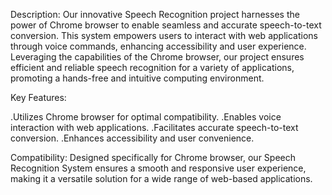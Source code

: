 Description:
Our innovative Speech Recognition project harnesses the power of Chrome browser to enable seamless and accurate speech-to-text conversion. This system empowers users to interact with web applications through voice commands, enhancing accessibility and user experience. Leveraging the capabilities of the Chrome browser, our project ensures efficient and reliable speech recognition for a variety of applications, promoting a hands-free and intuitive computing environment.

Key Features:

.Utilizes Chrome browser for optimal compatibility.
.Enables voice interaction with web applications.
.Facilitates accurate speech-to-text conversion.
.Enhances accessibility and user convenience.

Compatibility:
Designed specifically for Chrome browser, our Speech Recognition System ensures a smooth and responsive user experience, making it a versatile solution for a wide range of web-based applications.
